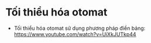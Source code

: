 # Tối thiểu hóa otomat
* Tối thiểu hóa otomat sử dụng phương pháp điền bảng: https://www.youtube.com/watch?v=UiXkJUTkp44